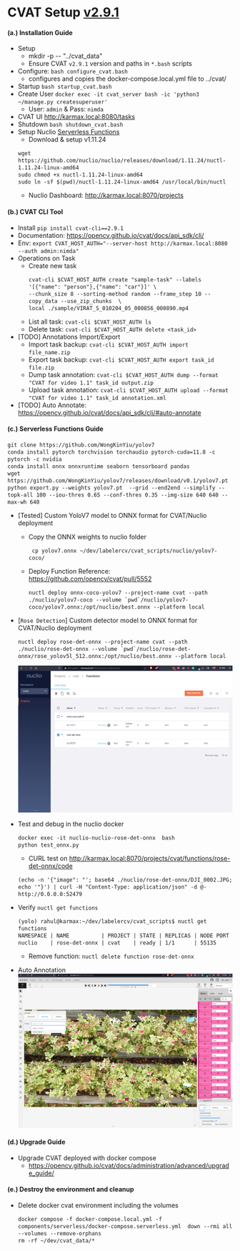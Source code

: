 # CVAT Setup [v2.9.1](https://github.com/opencv/cvat/releases/tag/v2.9.1)

#### (a.) Installation Guide
- Setup
    - mkdir -p -- "../cvat_data"
    - Ensure CVAT `v2.9.1` version and paths in `*.bash` scripts
- Configure: `bash configure_cvat.bash`
    - configures and copies the docker-compose.local.yml file to ../cvat/ 
- Startup `bash startup_cvat.bash`
- Create User `docker exec -it cvat_server bash -ic 'python3 ~/manage.py createsuperuser'` 
    - User: `admin` & Pass: `nimda`
- CVAT UI http://karmax.local:8080/tasks
- Shutdown `bash shutdown_cvat.bash`
- Setup Nuclio [Serverless Functions](https://opencv.github.io/cvat/docs/manual/advanced/serverless-tutorial/)
    - Download & setup v1.11.24
    ```
    wget https://github.com/nuclio/nuclio/releases/download/1.11.24/nuctl-1.11.24-linux-amd64
    sudo chmod +x nuctl-1.11.24-linux-amd64
    sudo ln -sf $(pwd)/nuctl-1.11.24-linux-amd64 /usr/local/bin/nuctl
    ```
    - Nuclio Dashboard: http://karmax.local:8070/projects

#### (b.) CVAT CLI Tool
- Install `pip install cvat-cli==2.9.1`
- Documentation: https://opencv.github.io/cvat/docs/api_sdk/cli/
- Env: `export CVAT_HOST_AUTH="--server-host http://karmax.local:8080 --auth admin:nimda"`
- Operations on Task
    - Create new task
        ```
        cvat-cli $CVAT_HOST_AUTH create "sample-task" --labels '[{"name": "person"},{"name": "car"}]' \
        --chunk_size 8 --sorting-method random --frame_step 10 --copy_data --use_zip_chunks  \
        local ./sample/VIRAT_S_010204_05_000856_000890.mp4
        ```
    - List all task: `cvat-cli $CVAT_HOST_AUTH ls`
    - Delete  task: `cvat-cli $CVAT_HOST_AUTH delete <task_id>`
- [TODO] Annotations Import/Export
    - Import task backup: `cvat-cli $CVAT_HOST_AUTH import file_name.zip`
    - Export task backup: `cvat-cli $CVAT_HOST_AUTH export task_id file.zip`
    - Dump task annotation: `cvat-cli $CVAT_HOST_AUTH dump --format "CVAT for video 1.1" task_id output.zip`
    - Upload task annotation: `cvat-cli $CVAT_HOST_AUTH upload --format "CVAT for video 1.1" task_id annotation.xml`
- [TODO] Auto Annotate: https://opencv.github.io/cvat/docs/api_sdk/cli/#auto-annotate

#### (c.) Serverless Functions Guide
```
git clone https://github.com/WongKinYiu/yolov7
conda install pytorch torchvision torchaudio pytorch-cuda=11.8 -c pytorch -c nvidia
conda install onnx onnxruntime seaborn tensorboard pandas
wget https://github.com/WongKinYiu/yolov7/releases/download/v0.1/yolov7.pt
python export.py --weights yolov7.pt  --grid --end2end --simplify --topk-all 100 --iou-thres 0.65 --conf-thres 0.35 --img-size 640 640 --max-wh 640
```
- [Tested] Custom YoloV7 model to ONNX format for CVAT/Nuclio deployment
    - Copy the ONNX weights to nuclio folder
        ```
         cp yolov7.onnx ~/dev/labelercv/cvat_scripts/nuclio/yolov7-coco/
        ```
    - Deploy Function Reference: https://github.com/opencv/cvat/pull/5552
        ```
        nuctl deploy onnx-coco-yolov7 --project-name cvat --path ./nuclio/yolov7-coco --volume `pwd`/nuclio/yolov7-coco/yolov7.onnx:/opt/nuclio/best.onnx --platform local
        ```
- [`Rose Detection`] Custom detector model to ONNX format for CVAT/Nuclio deployment
    ```
    nuctl deploy rose-det-onnx --project-name cvat --path ./nuclio/rose-det-onnx --volume `pwd`/nuclio/rose-det-onnx/rose_yolov5l_512.onnx:/opt/nuclio/best.onnx --platform local
    ```
    ![Sample Nuclio](./sample/CVAT-AutoAnn-NuclioFunction-Screenshot.png)
- Test and debug in the nuclio docker 
    ```
    docker exec -it nuclio-nuclio-rose-det-onnx  bash
    python test_onnx.py
    ```
    - CURL test on http://karmax.local:8070/projects/cvat/functions/rose-det-onnx/code
    ```
    (echo -n '{"image": "'; base64 ./nuclio/rose-det-onnx/DJI_0002.JPG; echo '"}') | curl -H "Content-Type: application/json" -d @-  http://0.0.0.0:52479 
    ```
- Verify `nuctl get functions`
    ```
    (yolo) rahul@karmax:~/dev/labelercv/cvat_scripts$ nuctl get functions
    NAMESPACE | NAME          | PROJECT | STATE | REPLICAS | NODE PORT
    nuclio    | rose-det-onnx | cvat    | ready | 1/1      | 55135
    ```
    - Remove function: `nuctl delete function rose-det-onnx`

- Auto Annotation
![Sample Auto](./sample/CVAT-AutoAnn-Screenshot.png)

#### (d.) Upgrade Guide
- Upgrade CVAT deployed with docker compose 
    - https://opencv.github.io/cvat/docs/administration/advanced/upgrade_guide/

#### (e.) Destroy the environment and cleanup
- Delete docker cvat environment including the volumes
    ```
    docker compose -f docker-compose.local.yml -f components/serverless/docker-compose.serverless.yml  down --rmi all --volumes --remove-orphans
    rm -rf ~/dev/cvat_data/*
    ```